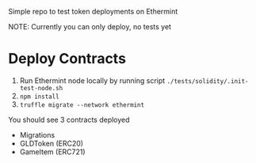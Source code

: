 Simple repo to test token deployments on Ethermint

NOTE: Currently you can only deploy, no tests yet

# Deploy Contracts

1. Run Ethermint node locally by running script `./tests/solidity/.init-test-node.sh`
2. `npm install`
3. `truffle migrate --network ethermint`

You should see 3 contracts deployed
- Migrations
- GLDToken (ERC20)
- GameItem (ERC721)